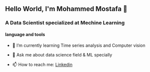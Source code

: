 ## Hello World, I'm Mohammed Mostafa 👋
### A Data Scientist specialized at Mechine Learning
#### language and tools

- 🌱 I’m currently learning Time series analysis and Computer vision
* 💬 Ask me about data science field & ML specially 
- 📫 How to reach me: [Linkedin](https://www.linkedin.com/in/mohammed-mostafa-hasan-387382192/?lipi=urn%3Ali%3Apage%3Aprofile_common_profile_index%3B3a4981ae-5fd6-4062-bd07-98b526cce657)
